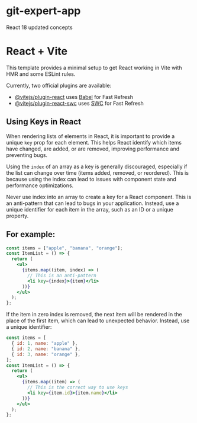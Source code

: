 # git-expert-app

React 18 updated concepts

# React + Vite

This template provides a minimal setup to get React working in Vite with HMR and some ESLint rules.

Currently, two official plugins are available:

- [@vitejs/plugin-react](https://github.com/vitejs/vite-plugin-react/blob/main/packages/plugin-react/README.md) uses [Babel](https://babeljs.io/) for Fast Refresh
- [@vitejs/plugin-react-swc](https://github.com/vitejs/vite-plugin-react-swc) uses [SWC](https://swc.rs/) for Fast Refresh

## Using Keys in React

When rendering lists of elements in React, it is important to provide a unique `key` prop for each element. This helps React identify which items have changed, are added, or are removed, improving performance and preventing bugs.

Using the `index` of an array as a key is generally discouraged, especially if the list can change over time (items added, removed, or reordered). This is because using the index can lead to issues with component state and performance optimizations.

Never use index into an array to create a key for a React component. This is an anti-pattern that can lead to bugs in your application. Instead, use a unique identifier for each item in the array, such as an ID or a unique property.

## For example:

```jsx
const items = ["apple", "banana", "orange"];
const ItemList = () => {
  return (
    <ul>
      {items.map((item, index) => (
        // This is an anti-pattern
        <li key={index}>{item}</li>
      ))}
    </ul>
  );
};
```

If the item in zero index is removed, the next item will be rendered in the place of the first item, which can lead to unexpected behavior.
Instead, use a unique identifier:

```jsx
const items = [
  { id: 1, name: "apple" },
  { id: 2, name: "banana" },
  { id: 3, name: "orange" },
];
const ItemList = () => {
  return (
    <ul>
      {items.map((item) => (
        // This is the correct way to use keys
        <li key={item.id}>{item.name}</li>
      ))}
    </ul>
  );
};
```
